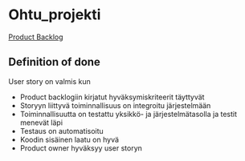 # Ohtu_projekti
[Product Backlog](https://helsinkifi-my.sharepoint.com/:x:/g/personal/simonena_ad_helsinki_fi/Ed88uF9sw4xFoWAGecS_zvIBGAcMHuNmpuXQZrrZfnn-5g)


## Definition of done

User story on valmis kun
- Product backlogiin kirjatut hyväksymiskriteerit täyttyvät
- Storyyn liittyvä toiminnallisuus on integroitu järjestelmään
- Toiminnallisuutta on testattu yksikkö- ja järjestelmätasolla ja testit menevät läpi
- Testaus on automatisoitu
- Koodin sisäinen laatu on hyvä
- Product owner hyväksyy user storyn
